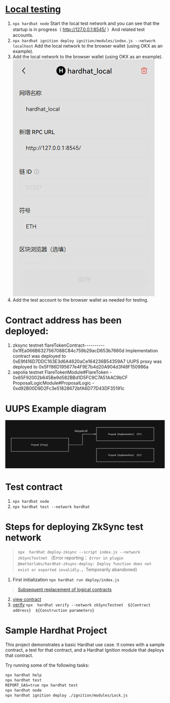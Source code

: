 # [Local testing](https://hardhat.org/ignition/docs/getting-started#quick-start)
1. `npx hardhat node` Start the local test network and you can see that the startup is in progress（ http://127.0.0.1:8545/ ）And related test accounts.
2. `npx hardhat ignition deploy ignition/modules/index.js --network localhost` Add the local network to the browser wallet (using OKX as an example).
3. Add the local network to the browser wallet (using OKX as an example).
![alt text](image.png)
4. Add the test account to the browser wallet as needed for testing.

# Contract address has been deployed:
1. zksync testnet
flareTokenContract---------- 0x1fEa066B6327567088C84c759b29acD653b7660d
Implementation contract was deployed to 0xE9f416D7DDC163E3d6A4620aCe164236B54359A7
UUPS proxy was deployed to 0x5Ff86D195677e4F9E7b4d20A904d3f48F150986a
2. sepolia testnet
FlareTokenModule#FlareToken - 0x65F92002b645Be9d582BBd1D5FC9C7A51AAC9bCF
ProposalLogicModule#ProposalLogic - 0xd92B00D9D2Fc3e51828672bfA6D77D43DF35191c

# UUPS Example diagram
![alt text](image-1.png)

# Test contract
1. `npx hardhat node`
2. `npx hardhat test --network hardhat`

# Steps for deploying ZkSync test network
> `npx  hardhat deploy-zksync --script index.js --network zkSyncTestnet` （Error reporting： `Error in plugin @matterlabs/hardhat-zksync-deploy: Deploy function does not exist or exported invalidly.`，Temporarily abandoned）
1. First initialization `npx hardhat run deploy/index.js` 
> [Subsequent replacement of logical contracts](https://docs.zksync.io/build/tooling/hardhat/hardhat-zksync-upgradable.html#upgradable-examples)
2. [view contract](https://sepolia.explorer.zksync.io/)
3. [verify](https://docs.zksync.io/build/tooling/hardhat/hardhat-zksync-verify.html#commands)
`npx  hardhat verify --network zkSyncTestnet  ${Contract address}  ${Construction parameters}`



# Sample Hardhat Project
This project demonstrates a basic Hardhat use case. It comes with a sample contract, a test for that contract, and a Hardhat Ignition module that deploys that contract.

Try running some of the following tasks:

```shell
npx hardhat help
npx hardhat test
REPORT_GAS=true npx hardhat test
npx hardhat node
npx hardhat ignition deploy ./ignition/modules/Lock.js
```
